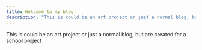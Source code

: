 ```yaml
---
title: Welcome to my blog!
description: "This is could be an art project or just a normal blog, but are created for a school project."
---
```


This is could be an art project or just a normal blog, but are created for a school project
